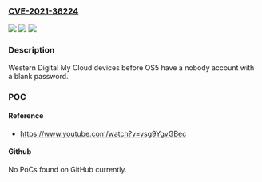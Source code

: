 ### [CVE-2021-36224](https://cve.mitre.org/cgi-bin/cvename.cgi?name=CVE-2021-36224)
![](https://img.shields.io/static/v1?label=Product&message=n%2Fa&color=blue)
![](https://img.shields.io/static/v1?label=Version&message=n%2Fa&color=blue)
![](https://img.shields.io/static/v1?label=Vulnerability&message=n%2Fa&color=brighgreen)

### Description

Western Digital My Cloud devices before OS5 have a nobody account with a blank password.

### POC

#### Reference
- https://www.youtube.com/watch?v=vsg9YgvGBec

#### Github
No PoCs found on GitHub currently.

